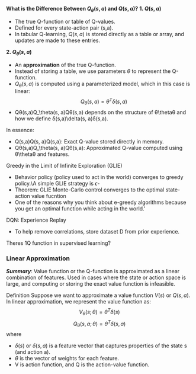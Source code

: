 **What is the Difference Between $Q_\theta(s,a)$ and $Q(s,a)$?**
**1. $Q(s,a)$**
- The true Q-function or table of Q-values.
- Defined for every state-action pair (s,a).
- In tabular Q-learning, $Q(s,a)$ is stored directly as a table or array, and updates are made to these entries.

**2. $Q_\theta(s,a)$**
- An **approximation** of the true Q-function.
- Instead of storing a table, we use parameters $\theta$ to represent the Q-function.
- $Q_\theta​(s,a)$ is computed using a parameterized model, which in this case is linear: $$Q_\theta(s,a)=θ^T\delta(s,a)$$
- Qθ(s,a)Q_\theta(s, a)Qθ​(s,a) depends on the structure of θ\thetaθ and how we define δ(s,a)\delta(s, a)δ(s,a).

In essence:

- Q(s,a)Q(s, a)Q(s,a): Exact Q-value stored directly in memory.
- Qθ(s,a)Q_\theta(s, a)Qθ​(s,a): Approximated Q-value computed using θ\thetaθ and features.


Greedy in the Limit of Infinite Exploration (GLIE)
- Behavior policy (policy used to act in the world) converges to greedy policy.\A simple GLIE strategy is $\epsilon$-
- Theorem: GLIE Monte-Carlo control converges to the optimal state-action value fucntion 
- One of the reasons why you think about e-greedy algorithms because you get an optimal function while acting in the world.'



DQN: Experience Replay
* To help remove correlations, store dataset D from prior experience.

Theres 1Q function in supervised learning?
### Linear Approximation
***Summary***: Value function or the Q-function is approximated as a linear combination of features. Used in cases where the state or action space is large, and computing or storing the exact value function is infeasible.

Definition
Suppose we want to approximate a value function $V(s)$ or $Q(s, a)$. In linear approximation, we represent the value function as:
$$ V_{\theta}(s;\theta) = \theta^T\delta(s) $$
$$Q_{\theta}(s,a;\theta) = \theta^T\delta(s,a)$$
where 
* $\delta(s)$ or $\delta(s,a)$ is a feature vector that captures properties of the state s (and action a).
* $\theta$ is the vector of weights for each feature.
* V is action function, and Q is the action-value function.

